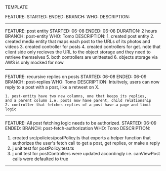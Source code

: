TEMPLATE

FEATURE: 
STARTED:
ENDED: 
BRANCH:
WHO:
DESCRIPTION:
__________________________________________________________________

FEATURE: post entity
STARTED: 06-08
ENDED: 06-08
DURATION: 2 hours
BRANCH: post-entity
WHO: Tomo
DESCRIPTION: 
    1. created post entity
    2. created media entity that maps each post to the URLs of its
    photos and videos
    3. created controller for posts
    4. created controllers for get. note that client side only recieves 
    the URL to the object storage and they need to retrieve themselves
    5. both controllers are unittested
    6. objects storage via AWS is only mocked for now
__________________________________________________________________

FEATURE: recursive replies on posts
STARTED: 06-08
ENDED: 06-09
BRANCH: post-replies
WHO: Tomo
DESCRIPTION:
Intuitvely, users can now reply to a post with a post, like a retweet 
on X.

    1. post-entity have two new columns, one that keeps its replies, 
    and a parent column i.e. posts now have parent, child relationship
    2. controller that fetches replies of a post have a page and limit 
    logic

__________________________________________________________________


FEATURE: All post fetching logic needs to be authorized.
STARTED: 06-09
ENDED: 
BRANCH: post-fetch-authorization
WHO: Tomo
DESCRIPTION:
1. created src/policies/postPolicy.ts that exports a helper function that
authorizes the user's fetch call to get a post, get replies, or make a reply
2. j unit test for postPolicy.test.ts
3. j unit test for postControllers were updated accordingly i.e. canViewPost
calls were defaulted to true
__________________________________________________________________
